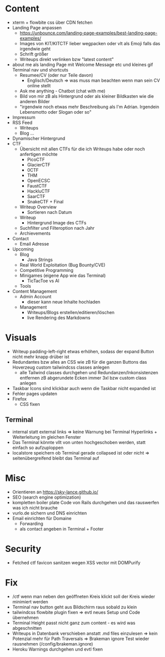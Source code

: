 # Content
- xterm + flowbite css über CDN fetchen
- Landing Page anpassen
    - https://unbounce.com/landing-page-examples/best-landing-page-examples/
    - Images von KIT/KITCTF lieber wegpacken oder vlt als Emoji falls das irgendwie geht
    - Schrift größer
    - Writeups direkt verlinken bzw "latest content"
- about me als landing Page mit Welcome Message etc und kleines gif Terminal nav und shortcuts
    - Resumee/CV (oder nur Teile davon)
        - Englisch/Deutsch
        => was muss man beachten wenn man sein CV online stellt
    - Ask me anything - Chatbot (chat with me)
    - Bild von mir zB als Hintergrund oder als kleiner Bildkasten wie die anderen Bilder
    - "irgendwie noch etwas mehr Beschreibung als I'm Adrian. Irgendein Lebensmotto oder Slogan oder so"
- Impressum
- RSS Feed
    - Writeups
    - Blog
    ...
- Dynamischer Hintergrund
- CTF
    - Übersicht mit allen CTFs für die ich Writeups habe oder noch anfertigen möchte
        - PicoCTF
        - GlacierCTF
        - 0CTF
        - THM
        - OpenECSC
        - FaustCTF
        - HackluCTF
        - SaarCTF
        - SnakeCTF + Final
    - Writeup Overview
        - Sortieren nach Datum
    - Writeup
        - Hintergrund Image des CTFs
    - Suchfilter und Filteroption nach Jahr
    - Archievements
- Contact
    - Email Adresse
- Upcoming
    - Blog
        - Java Strings
    - Real World Exploitation (Bug Bounty/CVE)
    - Competitive Programming
    - Minigames (eigene App wie das Terminal)
        - TicTacToe vs AI
    - Tools
- Content Management
    - Admin Account
        - dieser kann neue Inhalte hochladen
    - Management
        - Writeups/Blogs erstellen/editieren/löschen
        - live Rendering des Markdowns

# Visuals
- Writeup padding-left-right etwas erhöhen, sodass der expand Button nicht mehr knapp drüber ist
- Redundantes bzw alles an CSS wie zB für die ganzen Buttons das Hoverzeug custom tailwindcss classes anlegen
    - alle Tailwind classes durchgehen und Redundanzen/Inkonsistenzen entfernen zB abgerundete Ecken immer 3xl bzw custom class anlegen
- Taskbar Icons sind klickbar auch wenn die Taskbar nicht expanded ist
- Fehler pages updaten
- Firefox
    - CSS fixen
## Terminal
- internal statt external links
    => keine Warnung bei Terminal Hyperlinks + Weiterleitung im gleichen Fenster
- Das Terminal könnte vllt von unten hochgeschoben werden, statt einfach so aufzuploppen
- localstore speichern ob Terminal gerade collapsed ist oder nicht => seitenübergreifend bleibt das Terminal auf

# Misc
- Orientieren an https://sky-lance.github.io/
- SEO (search engine optimization)
- kompletten boiler plate Code von Rails durchgehen und das rauswerfen was ich nicht brauche
- vurlo.de sichern und DNS einrichten
- Email einrichten für Domaine
    - Forwarding
    - als contact angeben in Terminal + Footer

# Security
- Fetched ctf favicon sanitzen wegen XSS vector mit DOMPurify

# Fix
- /ctf wenn man neben den geöffneten Kreis klickt soll der Kreis wieder minimiert werden
- Terminal nav button geht aus Bildschirm raus sobald zu klein
- tailwindcss flowbite plugin fixen
    => evtl neues Setup und Code übernehmen
- Terminal Height passt nicht ganz zum content - es wird was abgeschnitten
- Writeups in Datenbank verschieben anstatt .md files einzulesen
    => kein Potenzial mehr für Path Traversals
    => Brakeman ignore Test wieder rausnehmen (/config/brakeman.ignore)
- Heroku Warnings durchgehen und evtl fixen
